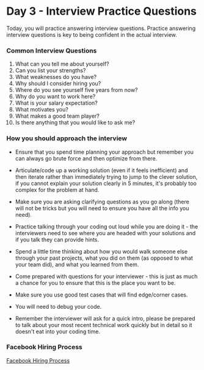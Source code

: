 # Day 3 - Interview Practice Questions

Today, you will practice answering interview questions. Practice answering interview questions is key to being confident in the actual interview. 

### Common Interview Questions

1. What can you tell me about yourself?
2. Can you list your strengths?
3. What weaknesses do you have?
4. Why should I consider hiring you?
5. Where do you see yourself five years from now?
6. Why do you want to work here?
7. What is your salary expectation?
8. What motivates you?
9. What makes a good team player?
10. Is there anything that you would like to ask me?

### How you should approach the interview

* Ensure that you spend time planning your approach but remember you can always go brute force and then optimize from there. 

* Articulate/code up a working solution (even if it feels inefficient) and then iterate rather than immediately trying to jump to the clever solution, if you cannot explain your solution clearly in 5 minutes, it's probably too complex for the problem at hand. 

* Make sure you are asking clarifying questions as you go along (there will not be tricks but you will need to ensure you have all the info you need). 

* Practice talking through your coding out loud while you are doing it - the interviewers need to see where you are headed with your solutions and if you talk they can provide hints.

* Spend a little time thinking about how you would walk someone else through your past projects, what you did on them (as opposed to what your team did), and what you learned from them. 

* Come prepared with questions for your interviewer - this is just as much a chance for you to ensure that this is the place you want to be.

* Make sure you use good test cases that will find edge/corner cases.

* You will need to debug your code.

* Remember the interviewer will ask for a quick intro, please be prepared to talk about your most recent technical work quickly but in detail so it doesn't eat into your coding time.


### Facebook Hiring Process

[Facebook Hiring Process](https://m.facebook.com/careers/life/preparing-for-your-software-engineering-interview-at-facebook)
